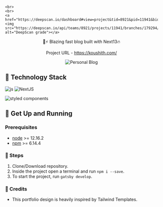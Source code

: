 <p align="center">
  
    <br>
    <br>
    <a href="https://deepscan.io/dashboard#view=project&tid=8921&pid=11941&bid=179294"><img src="https://deepscan.io/api/teams/8921/projects/11941/branches/179294/badge/grade.svg" alt="DeepScan grade"></a>

</p>
<p align="center">
🚀⚡️ Blazing fast blog built with Next13🔥
</p>

<p align="center">
    Project URL - <a href="https://koushith.com">https://koushith.com/</a>
</p>

<p align="center">
<img src="./static/gatsby-blog-gif.gif" alt="Personal Blog">
</p>

## :raised_hands: Technology Stack

![js](https://img.shields.io/badge/frontend-js-yellow?style=flat&logo=javaScript)
![NextJS](https://img.shields.io/badge/Gastby-JS-%23663399)

![styled components](https://img.shields.io/badge/styled%20-components-brightgreen)

## 🚀 Get Up and Running

### Prerequisites

- [node](https://nodejs.org/en/) >= 12.16.2
- [npm](https://www.npmjs.com/) >= 6.14.4

### :running: Steps

1. Clone/Download repository.
2. Inside the project open a terminal and run `npm i --save`.
3. To start the project, run `gatsby develop`.

### 💜 Credits

- This portfolio design is heavily inspired by Tailwind Templates.
